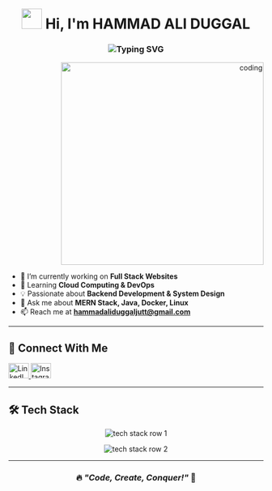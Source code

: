 <h1 align="center">
  <img src="https://media.giphy.com/media/hvRJCLFzcasrR4ia7z/giphy.gif" width="40px"/>
  Hi, I'm HAMMAD ALI DUGGAL
</h1>

<h3 align="center">
  <img src="https://readme-typing-svg.herokuapp.com?font=Fira+Code&size=22&pause=1000&color=008CFF&width=700&lines=🚀+Full+Stack+Developer+|+Software+Engineer+🎯" alt="Typing SVG" />
</h3>

<p align="right">
  <img src="https://camo.githubusercontent.com/2366b34bb903c09617990fb5fff4622f3e941349e846ddb7e73df872a9d21233/68747470733a2f2f63646e2e6472696262626c652e636f6d2f75736572732f3733303730332f73637265656e73686f74732f363538313234332f6176656e746f2e676966" alt="coding" width="400"/>
</p>

- 🔭 I’m currently working on **Full Stack Websites**  
- 🌱 Learning **Cloud Computing & DevOps**  
- 💡 Passionate about **Backend Development & System Design**  
- 💬 Ask me about **MERN Stack, Java, Docker, Linux**  
- 📫 Reach me at **[hammadaliduggaljutt@gmail.com](mailto:hammadaliduggaljutt@gmail.com)**  

---

## 🚀 Connect With Me  
<p>
  <a href="https://www.linkedin.com/in/hammad-ali-duggal-030ba427b/" target="_blank">
    <img src="https://raw.githubusercontent.com/rahuldkjain/github-profile-readme-generator/master/src/images/icons/Social/linked-in-alt.svg" alt="LinkedIn" height="30" width="40"/>
  </a>
  <a href="https://instagram.com/hammad_ali_duggal_92" target="_blank">
    <img src="https://raw.githubusercontent.com/rahuldkjain/github-profile-readme-generator/master/src/images/icons/Social/instagram.svg" alt="Instagram" height="30" width="40"/>
  </a>
</p>

---

## 🛠️ Tech Stack  
<p align="center">
  <img src="https://skillicons.dev/icons?i=html,css,js,react,java,python,cpp,postman" alt="tech stack row 1"/>
</p>
<p align="center">
  <img src="https://skillicons.dev/icons?i=nodejs,mongodb,mysql,docker,linux,git,aws,figma" alt="tech stack row 2"/>
</p>

---

<h3 align="center">🔥 <em>"Code, Create, Conquer!"</em> 🚀</h3>
